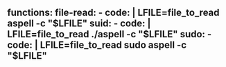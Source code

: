 functions:
  file-read:
    - code: |
        LFILE=file_to_read
        aspell -c "$LFILE"
  suid:
    - code: |
        LFILE=file_to_read
        ./aspell -c "$LFILE"
  sudo:
    - code: |
        LFILE=file_to_read
        sudo aspell -c "$LFILE"
---
